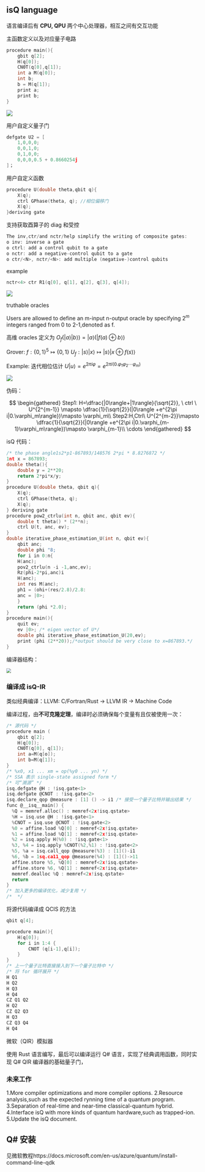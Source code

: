 ## isQ language

语言编译后有 **CPU, QPU** 两个中心处理器，相互之间有交互功能

主函数定义以及对应量子电路

```c
procedure main(){
	gbit q[2];
	H(q[0]);
	CN0T(q[0],q[1]);
	int a M(q[0]);
	int b;
	b = M(q[1]);
	print a;
	print b;
}
```

![](https://pic.imgdb.cn/item/62d4a579f54cd3f9375f40bb.jpg)

用户自定义量子门

```c
defgate U2 = [
	1,0,0,0;
	0,0,1,0;
	0,1,0,0;
	0,0,0,0.5 + 0.8660254j
]；
```

用户自定义函数

```c
procedure U(double theta,qbit q){
	X(q);
	ctrl GPhase(theta, q); //相位偏移门
	X(q);
}deriving gate
```

支持获取酉算子的 $\mbox{diag}$ 和受控

```c
The inv,ctr/and nctr/help simplify the writing of composite gates:
o inv: inverse a gate
o ctrl: add a control qubit to a gate
o nctr: add a negative-control qubit to a gate
o ctr/<N>, nctr/<N>: add multiple (negative-)control qubits
```

example

```c
nctr<4> ctr R1(q[0], q[1], q[2], q[3], q[4]);
```



![](https://pic.imgdb.cn/item/62d4a76cf54cd3f937614416.jpg)

truthable oracles

Users are allowed to define an m-input n-output oracle by specifying
$2^m$ integers ranged from 0 to 2-1,denoted as f.

高维 oracles 定义为 $\begin{equation}
O_{f}(|a\rangle|b\rangle)=|a\rangle(|f(a) \oplus b\rangle)
\end{equation}$

Grover: $f:\{0,1\}^{5}\mapsto\{0,1\}$  $U_f:|s\rangle|x\rangle \mapsto |s\rangle |x\oplus f(s)\rangle$

Example: 迭代相位估计 $U|u\rangle =e^{2\pi i\varphi}=e^{2\pi i(0.\varphi_1\varphi_2\cdots\varphi_m)}$ 

![](https://pic.imgdb.cn/item/62d4a98cf54cd3f93764078e.jpg)

伪码：

$$
\begin{gathered}
Step1: H=\dfrac{|0\rangle+|1\rangle}{\sqrt{2}}, \ ctrl \ U^{2^{m-1}} \mapsto \dfrac{1}{\sqrt{2}}(|0\rangle +e^{2\pi i|0.\varphi_m\rangle})\mapsto \varphi_m\\
Step2:H,Ctrl\ U^{2^{m-2}}\mapsto \dfrac{1}{\sqrt{2}}(|0\rangle +e^{2\pi i|0.\varphi_{m-1}\varphi_m\rangle})\mapsto \varphi_{m-1}\\
\cdots
\end{gathered}
$$

isQ 代码：

```c
/* the phase angle1s2*p1·867893/148576 2*pi * 8.8276872 */
1nt x = 867893;
double theta(){
	double y = 2**20;
	return 2*pi*x/y;
}
procedure U(double theta, qbit q){
	X(q);
	ctrl GPhase(theta, q);
	X(q);
} deriving gate
procedure pow2_ctrlu(int n, qbit anc, qbit ev){
	double t theta() * (2**n);
	ctrl U(t, anc, ev);
}
double iterative_phase_estimation_U(int n, qbit ev){
	qbit anc;
	double phi "8;
	for i in 0:n{
    H(anc);
    pov2_ctrlu(n -i -1,anc,ev);
    Rz(phi·2*pi,anc)i
    H(anc);
    int res M(anc);
    ph1 = (ohi+(res/2.8)/2.8:
    anc = |0>;
	}
	return (phi *2.0);
}
procedure main(){
	quit ev;
	ev |0>; /* eigen vector of U*/
	double phi iterative_phase_estimation_U(20,ev);
	print (phi (2**20));/*output should be very close to x=867893.*/
}
```
编译器结构：

<img src="https://pic.imgdb.cn/item/62d4ac63f54cd3f9376924d8.jpg" style="zoom:75%;" />

### 编译成 isQ-IR

类似经典编译：LLVM: C/Fortran/Rust -> LLVM IR -> Machine Code

编译过程，由**不可克隆定理**，编译时必须确保每个变量有且仅被使用一次：

```c
/* 源代码 */
procedure main (
	qbit q[2];
	H(q[0]);
	CN0T(q[0], q[1]);
	int a=M(q[o]);
	int b=M(q[1]);
}
/* %x0, x1 ... xm = op(%y0 ... yn) */
/* SSA 表示 single-state assigned form */
/* 可“溯源” */
isq.defgate @H : !isq.gate<1>
isq.defgate @CNOT : !isq.gate<2>
isq.declare_qop @measure : [1] () -> i1 /* 接受一个量子比特并输出结果 */
func @__isq__main() {
  %Q = memref.alloc() : memref<2x!isq.qstate>
  %H = isq.use @H : !isq.gate<1>
  %CNOT = isq.use @CNOT : !isq.gate<2>
  %0 = affine.load %Q[0] : memref<2x!isq.qstate>
  %1 = affine.load %Q[1] : memref<2x!isq.qstate>
  %2 = isq.apply H(%0) : !isq.gate<1>
  %3, %4 = isq.apply %CNOT(%2,%1) : !isq.gate<2>
  %5, %a = isq.call_qop @measure(%3) : [1]()-i1
  %6, %b = 1sq.ca11_qop @measure(%4) : [1]()->11
  affine.store %5, %Q[0] : memref<2x!isq.qstate>
  affine.store %6, %Q[1] : memref<2x!isq.qstate>
  memref.dealloc %Q : memref<2x!isq.qstate>
  return
}
/* 加入更多的编译优化，减少复用 */
/*  */
```

将源代码编译成 QCIS 的方法

```c
qbit q[4];

procedure main(){
	H(q[0]);
	for i in 1:4 {
		CNOT (q[i-1],q[i]);
	}
}
/* 上一个量子比特直接接入到下一个量子比特中 */
/* 将 for 循环展开 */
H Q1
H Q2
H Q3
H Q4
CZ Q1 Q2
H Q2
CZ Q2 Q3
H Q3
CZ Q3 Q4
H Q4
```

微软（QIR）模拟器

使用 Rust 语言编写，最后可以编译运行 Q# 语言，实现了经典调用函数，同时实现 Q# QIR 编译器的基础量子门，

### 未来工作

1.More compiler optimizations and more compiler options.
2.Resource analysis,such as the expected rynning time of a quantum
program.
3.Separation of real-time and near-time classical-quantum hybrid.
4.Interface isQ with more kinds of quantum hardware,such as
trapped-ion.
5.Update the isQ document.

## Q# 安装
见微软教程https://docs.microsoft.com/en-us/azure/quantum/install-command-line-qdk
